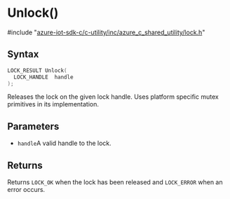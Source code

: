 # Unlock()

\#include "[azure-iot-sdk-c/c-utility/inc/azure_c_shared_utility/lock.h](../iot-c-ref-lock-h.md)"  

## Syntax

```C
LOCK_RESULT Unlock(
  LOCK_HANDLE  handle
);
```

Releases the lock on the given lock handle. Uses platform specific mutex primitives in its implementation.

## Parameters
* `handle`A valid handle to the lock.

## Returns
Returns `LOCK_OK` when the lock has been released and `LOCK_ERROR` when an error occurs.

